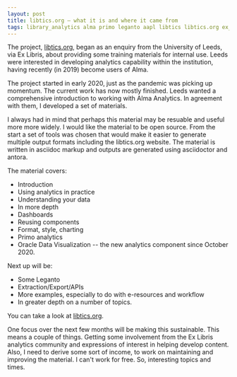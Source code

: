 ```yaml
---
layout: post
title: libtics.org — what it is and where it came from
tags: library_analytics alma primo leganto aapl libtics libtics.org ex_libris
---
```


The project, [libtics.org](https://libtics.org), began as an enquiry from the
University of Leeds, via Ex Libris, about providing some training materials for
internal use. Leeds were interested in developing analytics capability within
the institution, having recently (in 2019) become users of Alma.

<!--more-->

The project started in early 2020, just as the pandemic was picking
up momentum. The current work has now mostly finished. Leeds wanted a
comprehensive introduction to working with Alma Analytics. In agreement with
them, I developed a set of materials.

I always had in mind that perhaps this material may be resuable and useful more
more widely. I would like the material to be open source. From the start a
set of tools was chosen that would make it easier to generate multiple output
formats including the libtics.org website. The material is written in asciidoc
markup and outputs are generated using asciidoctor and antora.

The material covers:

* Introduction
* Using analytics in practice
* Understanding your data
* In more depth
* Dashboards
* Reusing components
* Format, style, charting
* Primo analytics
* Oracle Data Visualization -- the new analytics component since October 2020.

Next up will be:

* Some Leganto
* Extraction/Export/APIs
* More examples, especially to do with e-resources and workflow
* In greater depth on a number of topics.

You can take a look at [libtics.org](https://libtics.org).

One focus over the next few months will be making this sustainable. This means
a couple of things. Getting some involvement from the Ex Libris analytics
community and expressions of interest in helping develop content. Also, I
need to derive some sort of income, to work on maintaining and improving the
material. I can't work for free. So, interesting topics and times.

